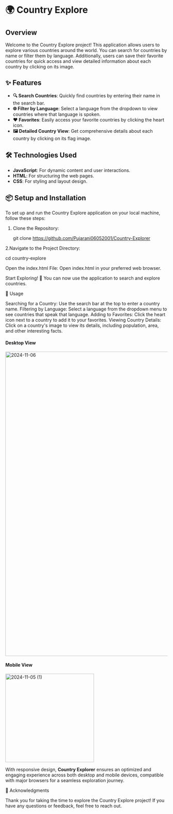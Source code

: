 # 🌍 Country Explore

## Overview
Welcome to the Country Explore project! This application allows users to explore various countries around the world. You can search for countries by name or filter them by language. Additionally, users can save their favorite countries for quick access and view detailed information about each country by clicking on its image.

## ✨ Features
- **🔍 Search Countries**: Quickly find countries by entering their name in the search bar.
- **🌐 Filter by Language**: Select a language from the dropdown to view countries where that language is spoken.
- **❤️ Favorites**: Easily access your favorite countries by clicking the heart icon.
- **🖼️ Detailed Country View**: Get comprehensive details about each country by clicking on its flag image.

## 🛠️ Technologies Used
- **JavaScript**: For dynamic content and user interactions.
- **HTML**: For structuring the web pages.
- **CSS**: For styling and layout design.

## 📦 Setup and Installation
To set up and run the Country Explore application on your local machine, follow these steps:

1. Clone the Repository:
   
   git clone https://github.com/Pujarani06052001/Country-Explorer


2.Navigate to the Project Directory:

cd country-explore

Open the index.html File: Open index.html in your preferred web browser.

Start Exploring! 🚀 You can now use the application to search and explore countries.


📖 Usage

Searching for a Country: Use the search bar at the top to enter a country name.
Filtering by Language: Select a language from the dropdown menu to see countries that speak that language.
Adding to Favorites: Click the heart icon next to a country to add it to your favorites.
Viewing Country Details: Click on a country's image to view its details, including population, area, and other interesting facts.


#### Desktop View

<img width="946" alt="2024-11-06" src="https://github.com/user-attachments/assets/ecdab641-6878-4aa7-8331-a52dd24fa4ed">


#### Mobile View

<img width="275" alt="2024-11-05 (1)" src="https://github.com/user-attachments/assets/d5bf9570-0143-4c74-aa22-d9cf6a200e98">


With responsive design, **Country Explorer** ensures an optimized and engaging experience across both desktop and mobile devices, compatible with major browsers for a seamless exploration journey.


🙏 Acknowledgments

Thank you for taking the time to explore the Country Explore project! If you have any questions or feedback, feel free to reach out.
